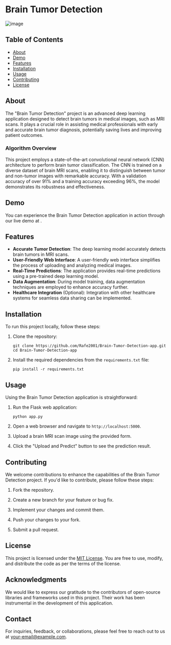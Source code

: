 # Brain Tumor Detection
![image](https://github.com/Rafe2001/Brain-Tumor-Detection-app/assets/108533597/94be66d8-0414-4422-b9dd-c151bec4b702)


## Table of Contents
- [About](#about)
- [Demo](#demo)
- [Features](#features)
- [Installation](#installation)
- [Usage](#usage)
- [Contributing](#contributing)
- [License](#license)

## About
The "Brain Tumor Detection" project is an advanced deep learning application designed to detect brain tumors in medical images, such as MRI scans. It plays a crucial role in assisting medical professionals with early and accurate brain tumor diagnosis, potentially saving lives and improving patient outcomes.

### Algorithm Overview
This project employs a state-of-the-art convolutional neural network (CNN) architecture to perform brain tumor classification. The CNN is trained on a diverse dataset of brain MRI scans, enabling it to distinguish between tumor and non-tumor images with remarkable accuracy. With a validation accuracy of over 91% and a training accuracy exceeding 96%, the model demonstrates its robustness and effectiveness.

## Demo
You can experience the Brain Tumor Detection application in action through our live demo at .

## Features
- **Accurate Tumor Detection**: The deep learning model accurately detects brain tumors in MRI scans.
- **User-Friendly Web Interface**: A user-friendly web interface simplifies the process of uploading and analyzing medical images.
- **Real-Time Predictions**: The application provides real-time predictions using a pre-trained deep learning model.
- **Data Augmentation**: During model training, data augmentation techniques are employed to enhance accuracy further.
- **Healthcare Integration** (Optional): Integration with other healthcare systems for seamless data sharing can be implemented.

## Installation
To run this project locally, follow these steps:

1. Clone the repository:
   ```shell
   git clone https://github.com/Rafe2001/Brain-Tumor-Detection-app.git
   cd Brain-Tumor-Detection-app
   ```

2. Install the required dependencies from the `requirements.txt` file:
   ```shell
   pip install -r requirements.txt
   ```

## Usage
Using the Brain Tumor Detection application is straightforward:

1. Run the Flask web application:
   ```shell
   python app.py
   ```

2. Open a web browser and navigate to `http://localhost:5000`.

3. Upload a brain MRI scan image using the provided form.

4. Click the "Upload and Predict" button to see the prediction result.

## Contributing
We welcome contributions to enhance the capabilities of the Brain Tumor Detection project. If you'd like to contribute, please follow these steps:

1. Fork the repository.

2. Create a new branch for your feature or bug fix.

3. Implement your changes and commit them.

4. Push your changes to your fork.

5. Submit a pull request.

## License
This project is licensed under the [MIT License](LICENSE). You are free to use, modify, and distribute the code as per the terms of the license.

## Acknowledgments
We would like to express our gratitude to the contributors of open-source libraries and frameworks used in this project. Their work has been instrumental in the development of this application.

## Contact
For inquiries, feedback, or collaborations, please feel free to reach out to us at [your-email@example.com](khanabdulrafe48@gmail.com).
